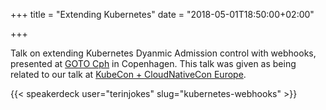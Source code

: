 +++
title = "Extending Kubernetes"
date = "2018-05-01T18:50:00+02:00"

+++

Talk on extending Kubernetes Dyanmic Admission control with webhooks, presented at [GOTO Cph][goto-cph]
in Copenhagen. This talk was given as being related to our talk at [KubeCon + CloudNativeCon Europe][kc+cnc].

[goto-cph]: https://www.meetup.com/GOTO-Nights-CPH/events/249895973/
[kc+cnc]: https://events.linuxfoundation.org/events/kubecon-cloudnativecon-europe-2018/

{{< speakerdeck user="terinjokes" slug="kubernetes-webhooks" >}}
